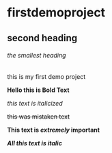 # firstdemoproject

## second heading

###### the smallest heading

this is my first demo project

**Hello this is Bold Text**

*this text is italicized*

~~this was mistaken text~~

**This text is _extremely_ important**

***All this text is italic***

